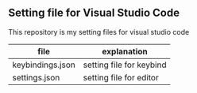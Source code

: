 ## Setting file for Visual Studio Code
This repository is my setting files for visual studio code

|file|explanation|
|----|-----------|
|keybindings.json|setting file for keybind|
|settings.json|setting file for editor|